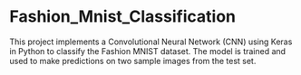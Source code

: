 # Fashion_Mnist_Classification
This project implements a Convolutional Neural Network (CNN) using Keras in Python to classify the Fashion MNIST dataset. The model is trained and used to make predictions on two sample images from the test set.
